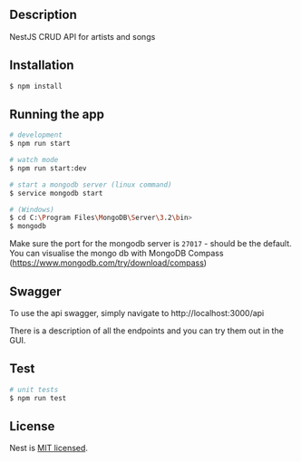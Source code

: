 ## Description

NestJS CRUD API for artists and songs

## Installation

```bash
$ npm install
```

## Running the app

```bash
# development
$ npm run start

# watch mode
$ npm run start:dev

# start a mongodb server (linux command)
$ service mongodb start

# (Windows)
$ cd C:\Program Files\MongoDB\Server\3.2\bin>
$ mongodb
```

Make sure the port for the mongodb server is `27017` - should be the default. You can visualise the mongo db with MongoDB Compass (https://www.mongodb.com/try/download/compass)

## Swagger

To use the api swagger, simply navigate to http://localhost:3000/api

There is a description of all the endpoints and you can try them out in the GUI.

## Test

```bash
# unit tests
$ npm run test

```

## License

Nest is [MIT licensed](LICENSE).
